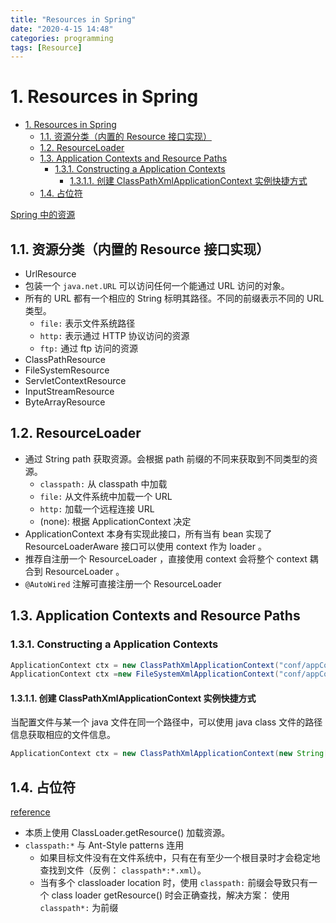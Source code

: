 ```yaml
---
title: "Resources in Spring"
date: "2020-4-15 14:48"
categories: programming
tags: [Resource]
---
```


# 1. Resources in Spring
<!-- TOC -->

- [1. Resources in Spring](#1-resources-in-spring)
  - [1.1. 资源分类（内置的 Resource 接口实现）](#11-资源分类内置的-resource-接口实现)
  - [1.2. ResourceLoader](#12-resourceloader)
  - [1.3. Application Contexts and Resource Paths](#13-application-contexts-and-resource-paths)
    - [1.3.1. Constructing a Application Contexts](#131-constructing-a-application-contexts)
      - [1.3.1.1. 创建 ClassPathXmlApplicationContext 实例快捷方式](#1311-创建-classpathxmlapplicationcontext-实例快捷方式)
  - [1.4. 占位符](#14-占位符)

<!-- /TOC -->

[Spring 中的资源](https://docs.spring.io/spring/docs/current/spring-framework-reference/core.html#resources)

## 1.1. 资源分类（内置的 Resource 接口实现）

- UrlResource
- 包装一个 `java.net.URL` 可以访问任何一个能通过 URL 访问的对象。
- 所有的 URL 都有一个相应的 String 标明其路径。不同的前缀表示不同的 URL 类型。
    - `file:` 表示文件系统路径
    - `http:` 表示通过 HTTP 协议访问的资源
    - `ftp:` 通过 ftp 访问的资源
- ClassPathResource
- FileSystemResource
- ServletContextResource
- InputStreamResource
- ByteArrayResource

## 1.2. ResourceLoader

- 通过 String path 获取资源。会根据 path 前缀的不同来获取到不同类型的资源。
    - `classpath:` 从 classpath 中加载
    - `file:` 从文件系统中加载一个 URL
    - `http:` 加载一个远程连接 URL
    - (none): 根据 ApplicationContext 决定
- ApplicationContext 本身有实现此接口，所有当有 bean 实现了 ResourceLoaderAware 接口可以使用 context 作为 loader 。
- 推荐自注册一个 ResourceLoader ，直接使用 context 会将整个 context 耦合到 ResourceLoader 。
- `@AutoWired` 注解可直接注册一个 ResourceLoader

## 1.3. Application Contexts and Resource Paths

### 1.3.1. Constructing a Application Contexts

```java
ApplicationContext ctx = new ClassPathXmlApplicationContext("conf/appContext.xml");
ApplicationContext ctx =new FileSystemXmlApplicationContext("conf/appContext.xml");
```

#### 1.3.1.1. 创建 ClassPathXmlApplicationContext 实例快捷方式

当配置文件与某一个 java 文件在同一个路径中，可以使用 java class 文件的路径信息获取相应的文件信息。

```java
ApplicationContext ctx = new ClassPathXmlApplicationContext(new String[] {"services.xml", "daos.xml"}, MessengerService.class);
```

## 1.4. 占位符

[reference](https://docs.spring.io/spring/docs/current/spring-framework-reference/core.html#resources-implementations)

- 本质上使用 ClassLoader.getResource() 加载资源。
- `classpath:*` 与 Ant-Style patterns 连用
    - 如果目标文件没有在文件系统中，只有在有至少一个根目录时才会稳定地查找到文件（反例： `classpath*:*.xml`）。
    - 当有多个 classloader location 时，使用 `classpath:` 前缀会导致只有一个 class loader getResource() 时会正确查找，解决方案： 使用 `classpath*:` 为前缀
